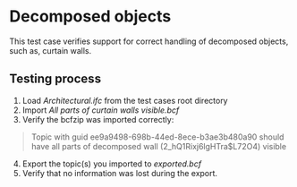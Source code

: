 # Decomposed objects

This test case verifies support for correct handling of decomposed objects, such as, curtain walls.

## Testing process

1. Load _Architectural.ifc_ from the test cases root directory
2. Import _All parts of curtain walls visible.bcf_
3. Verify the bcfzip was imported correctly:

> Topic with guid ee9a9498-698b-44ed-8ece-b3ae3b480a90 should have all parts of decomposed wall (2_hQ1Rixj6lgHTra$L72O4) visible 

4. Export the topic(s) you imported to _exported.bcf_
5. Verify that no information was lost during the export.

